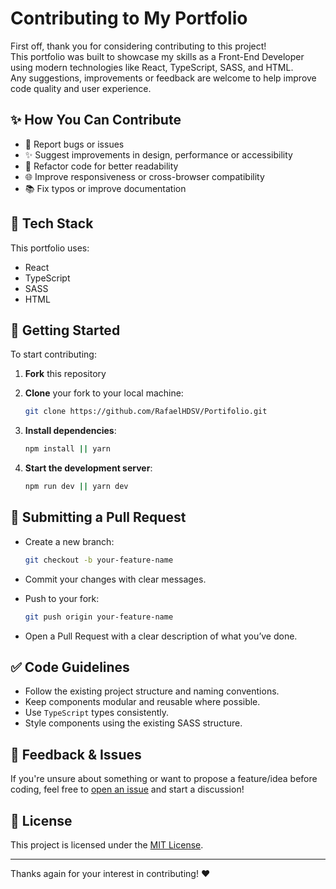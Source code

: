 # Contributing to My Portfolio

First off, thank you for considering contributing to this project!  
This portfolio was built to showcase my skills as a Front-End Developer using modern technologies like React, TypeScript, SASS, and HTML.  
Any suggestions, improvements or feedback are welcome to help improve code quality and user experience.

## ✨ How You Can Contribute

- 🔧 Report bugs or issues
- ✨ Suggest improvements in design, performance or accessibility
- 🧼 Refactor code for better readability
- 🌐 Improve responsiveness or cross-browser compatibility
- 📚 Fix typos or improve documentation

## 🧰 Tech Stack

This portfolio uses:

- React
- TypeScript
- SASS
- HTML

## 🚀 Getting Started

To start contributing:

1. **Fork** this repository
2. **Clone** your fork to your local machine:
   ```bash
   git clone https://github.com/RafaelHDSV/Portifolio.git
   ```

3. **Install dependencies**:

   ```bash
   npm install || yarn
   ```
4. **Start the development server**:

   ```bash
   npm run dev || yarn dev
   ```

## 🔀 Submitting a Pull Request

* Create a new branch:

  ```bash
  git checkout -b your-feature-name
  ```
* Commit your changes with clear messages.
* Push to your fork:

  ```bash
  git push origin your-feature-name
  ```
* Open a Pull Request with a clear description of what you’ve done.

## ✅ Code Guidelines

* Follow the existing project structure and naming conventions.
* Keep components modular and reusable where possible.
* Use `TypeScript` types consistently.
* Style components using the existing SASS structure.

## 💬 Feedback & Issues

If you're unsure about something or want to propose a feature/idea before coding, feel free to [open an issue](https://github.com/RafaelHDSV/Portifolio/issues) and start a discussion!

## 🧾 License

This project is licensed under the [MIT License](./LICENSE).

---

Thanks again for your interest in contributing! ❤️
